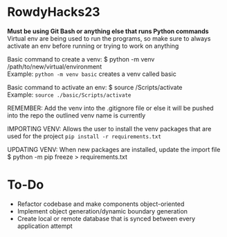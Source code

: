 # RowdyHacks23

**Must be using Git Bash or anything else that runs Python commands**  
Virtual env are being used to run the programs, so make sure to always activate an env before running or trying to work on anything

Basic command to create a venv: $ python -m venv /path/to/new/virtual/environment  
Example: `python -m venv basic` creates a venv called basic

Basic command to activate an env: $ source /Scripts/activate  
Example: `source ./basic/Scripts/activate`

REMEMBER: Add the venv into the .gitignore file or else it will be pushed into the repo the outlined venv name is currently

IMPORTING VENV: Allows the user to install the venv packages that are used for the project `pip install -r requirements.txt`

UPDATING VENV: When new packages are installed, update the import file $ python -m pip freeze > requirements.txt

# To-Do
 - Refactor codebase and make components object-oriented  
 - Implement object generation/dynamic boundary generation 
 - Create local or remote database that is synced between every application attempt
